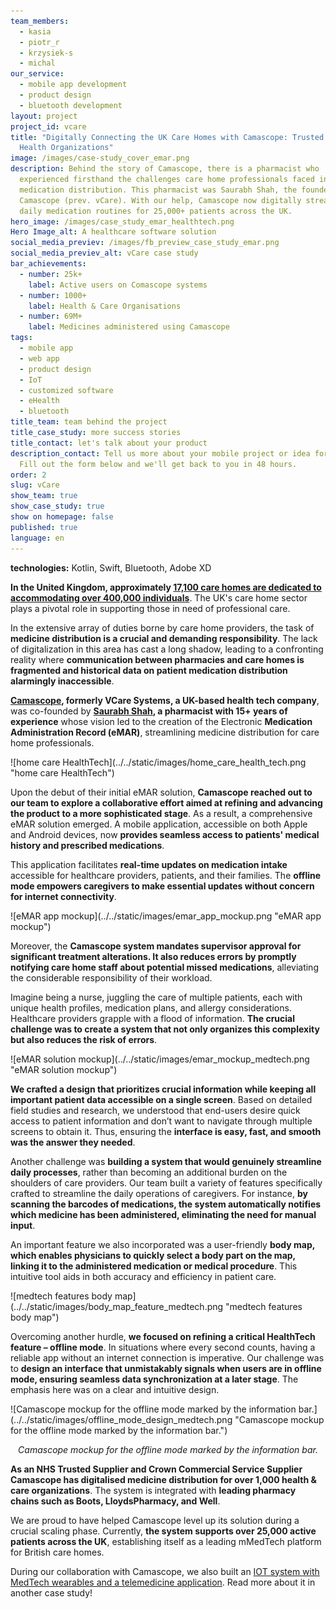 ```yaml
---
team_members:
  - kasia
  - piotr_r
  - krzysiek-s
  - michal
our_service:
  - mobile app development
  - product design
  - bluetooth development
layout: project
project_id: vcare
title: "Digitally Connecting the UK Care Homes with Camascope: Trusted by 1000+
  Health Organizations"
image: /images/case-study_cover_emar.png
description: Behind the story of Camascope, there is a pharmacist who
  experienced firsthand the challenges care home professionals faced in
  medication distribution. This pharmacist was Saurabh Shah, the founder of
  Camascope (prev. vCare). With our help, Camascope now digitally streamlines
  daily medication routines for 25,000+ patients across the UK.
hero_image: /images/case_study_emar_healthtech.png
Hero Image_alt: A healthcare software solution
social_media_previev: /images/fb_preview_case_study_emar.png
social_media_previev_alt: vCare case study
bar_achievements:
  - number: 25k+
    label: Active users on Comascope systems
  - number: 1000+
    label: Health & Care Organisations
  - number: 69M+
    label: Medicines administered using Camascope
tags:
  - mobile app
  - web app
  - product design
  - IoT
  - customized software
  - eHealth
  - bluetooth
title_team: team behind the project
title_case_study: more success stories
title_contact: let's talk about your product
description_contact: Tell us more about your mobile project or idea for an app.
  Fill out the form below and we'll get back to you in 48 hours.
order: 2
slug: vCare
show_team: true
show_case_study: true
show on homepage: false
published: true
language: en
---
```



<TitleWithIcon sectionTitle="technologies" titleIcon="/images/skills.svg" titleIconAlt="stack" />

<Gallery images='[{"src":"/images/kotlin_new_stack_logo.svg","alt":"Kotlin"},{"src":"/images/swift_icon_stack.svg","alt":"Swift"},{"src":"/images/bluetooth_stack_logo.svg","alt":"Bluetooth"},{"src":"/images/adobexdstack_logo.svg","alt":"Adobe XD"}]' />

**technologies:** Kotlin, Swift, Bluetooth, Adobe XD

<TitleWithIcon sectionTitle="problem: patients put at risk due to inefficient medicine distribution" titleIcon="/images/three_flags.svg" titleIconAlt="problem" />

**In the United Kingdom, approximately [17,100 care homes are dedicated to accommodating over 400,000 individuals](https://www.braemarfinance.co.uk/s/insights/blog/facts-figures-uk-care-home-sector-MCXEQ2ZU7QKVFOBOP272VSXJDDWQ#:~:text=The%20care%20home%20sector%20in,after%20more%20than%20400%2C000%20people.)**. The UK's care home sector plays a pivotal role in supporting those in need of professional care.

In the extensive array of duties borne by care home providers, the task of **medicine distribution is a crucial and demanding responsibility**. The lack of digitalization in this area has cast a long shadow, leading to a confronting reality where **communication between pharmacies and care homes is fragmented and historical data on patient medication distribution alarmingly inaccessible**. 

<TitleWithIcon sectionTitle="solution: a system that helps control medicine distribution" titleIcon="/images/goal_title_section.png" titleIconAlt="solution" />

**[Camascope](https://www.camascope.com/), formerly VCare Systems, a UK-based health tech company**, was co-founded by **[Saurabh Shah](https://blog.camascope.com/resources/post/the-camascope-story), a pharmacist with 15+ years of experience** whose vision led to the creation of the Electronic **Medication Administration Record (eMAR)**, streamlining medicine distribution for care home professionals.

<div className="image">![home care HealthTech](../../static/images/home_care_health_tech.png "home care HealthTech")</div>

Upon the debut of their initial eMAR solution, **Camascope reached out to our team to explore a collaborative effort aimed at refining and advancing the product to a more sophisticated stage**. As a result, a comprehensive eMAR solution emerged. A mobile application, accessible on both Apple and Android devices, now **provides seamless access to patients' medical history and prescribed medications**.

This application facilitates **real-time updates on medication intake** accessible for healthcare providers, patients, and their families. The **offline mode empowers caregivers to make essential updates without concern for internet connectivity**.

<div className="image">![eMAR app mockup](../../static/images/emar_app_mockup.png "eMAR app mockup")</div>

Moreover, the **Camascope system mandates supervisor approval for significant treatment alterations. It also reduces errors by promptly notifying care home staff about potential missed medications**, alleviating the considerable responsibility of their workload.

<TitleWithIcon sectionTitle="challenge: making a data-heavy and multifunctional system an intuitive one" titleIcon="/images/gearwheel.svg" titleIconAlt="challenge" />

Imagine being a nurse, juggling the care of multiple patients, each with unique health profiles, medication plans, and allergy considerations. Healthcare providers grapple with a flood of information. **The crucial challenge was to create a system that not only organizes this complexity but also reduces the risk of errors**.

<div className="image">![eMAR solution mockup](../../static/images/emar_mockup_medtech.png "eMAR solution mockup")</div>

**We crafted a design that prioritizes crucial information while keeping all important patient data accessible on a single screen**. Based on detailed field studies and research, we understood that end-users desire quick access to patient information and don’t want to navigate through multiple screens to obtain it. Thus, ensuring the **interface is easy, fast, and smooth was the answer they needed**.

Another challenge was **building a system that would genuinely streamline daily processes**, rather than becoming an additional burden on the shoulders of care providers. Our team built a variety of features specifically crafted to streamline the daily operations of caregivers. For instance, **by scanning the barcodes of medications, the system automatically notifies which medicine has been administered, eliminating the need for manual input**. 

An important feature we also incorporated was a user-friendly **body map, which enables physicians to quickly select a body part on the map, linking it to the administered medication or medical procedure**. This intuitive tool aids in both accuracy and efficiency in patient care.

<div className="image">![medtech features body map](../../static/images/body_map_feature_medtech.png "medtech features body map")</div>

Overcoming another hurdle, **we focused on refining a critical HealthTech feature – offline mode**. In situations where every second counts, having a reliable app without an internet connection is imperative. Our challenge was to **design an interface that unmistakably signals when users are in offline mode, ensuring seamless data synchronization at a later stage**. The emphasis here was on a clear and intuitive design.

<div className="image">![Camascope mockup for the offline mode marked by the information bar.](../../static/images/offline_mode_design_medtech.png "Camascope mockup for the offline mode marked by the information bar.")</div>

*<center>Camascope mockup for the offline mode marked by the information bar.</center>*

<TitleWithIcon sectionTitle="result: successful scaling with over 1,000 health &amp;amp;amp;amp; care organization customers" titleIcon="/images/results_icon_title_small.png" titleIconAlt="result" />

**As an NHS Trusted Supplier and Crown Commercial Service Supplier Camascope has digitalised medicine distribution for over 1,000 health & care organizations**. The system is integrated with **leading pharmacy chains such as Boots, LloydsPharmacy, and Well**.

We are proud to have helped Camascope level up its solution during a crucial scaling phase. Currently, **the system supports over 25,000 active patients across the UK**, establishing itself as a leading mMedTech platform for British care homes.

During our collaboration with Camascope, we also built an [IOT system with MedTech wearables and a telemedicine application](/projects/remote-patient-monitoring/). Read more about it in another case study!